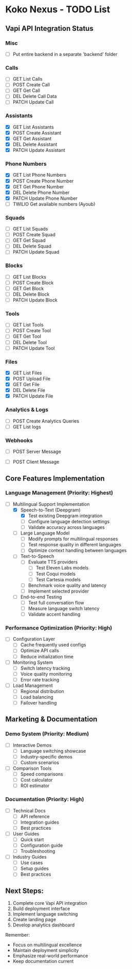 # Koko Nexus - TODO List

## Vapi API Integration Status



### Misc
- [ ] Put entire backend in a separate 'backend' folder
### Calls
- [ ] GET List Calls
- [ ] POST Create Call
- [ ] GET Get Call
- [ ] DEL Delete Call Data
- [ ] PATCH Update Call

### Assistants
- [x] GET List Assistants
- [x] POST Create Assistant
- [x] GET Get Assistant
- [x] DEL Delete Assistant
- [x] PATCH Update Assistant

### Phone Numbers
- [x] GET List Phone Numbers
- [x] POST Create Phone Number
- [x] GET Get Phone Number
- [x] DEL Delete Phone Number
- [x] PATCH Update Phone Number
- [ ] TWILIO Get available numbers (Ayoub)

### Squads
- [ ] GET List Squads
- [ ] POST Create Squad
- [ ] GET Get Squad
- [ ] DEL Delete Squad
- [ ] PATCH Update Squad

### Blocks
- [ ] GET List Blocks
- [ ] POST Create Block
- [ ] GET Get Block
- [ ] DEL Delete Block
- [ ] PATCH Update Block

### Tools
- [ ] GET List Tools
- [ ] POST Create Tool
- [ ] GET Get Tool
- [ ] DEL Delete Tool
- [ ] PATCH Update Tool

### Files
- [x] GET List Files
- [x] POST Upload File
- [x] GET Get File
- [x] DEL Delete File
- [x] PATCH Update File

### Analytics & Logs
- [ ] POST Create Analytics Queries
- [ ] GET List logs

### Webhooks
- [ ] POST Server Message
- [ ] POST Client Message


## Core Features Implementation

### Language Management (Priority: Highest)
- [ ] Multilingual Support Implementation
  - [x] Speech-to-Text (Deepgram)
    - [x] Test existing Deepgram integration
    - [ ] Configure language detection settings
    - [ ] Validate accuracy across languages
  - [ ] Large Language Model
    - [ ] Modify prompts for multilingual responses
    - [ ] Test response quality in different languages
    - [ ] Optimize context handling between languages
  - [ ] Text-to-Speech
    - [ ] Evaluate TTS providers
      - [ ] Test Eleven Labs models
      - [ ] Test Coqui models 
      - [ ] Test Cartesia models
    - [ ] Benchmark voice quality and latency
    - [ ] Implement selected provider
  - [ ] End-to-end Testing
    - [ ] Test full conversation flow
    - [ ] Measure language switch latency
    - [ ] Validate accent handling

### Performance Optimization (Priority: High)
- [ ] Configuration Layer
  - [ ] Cache frequently used configs
  - [ ] Optimize API calls
  - [ ] Reduce initialization time
- [ ] Monitoring System
  - [ ] Switch latency tracking
  - [ ] Voice quality monitoring
  - [ ] Error rate tracking
- [ ] Load Management
  - [ ] Regional distribution
  - [ ] Load balancing
  - [ ] Failover handling

## Marketing & Documentation

### Demo System (Priority: Medium)
- [ ] Interactive Demos
  - [ ] Language switching showcase
  - [ ] Industry-specific demos
  - [ ] Custom scenarios
- [ ] Comparison Tools
  - [ ] Speed comparisons
  - [ ] Cost calculator
  - [ ] ROI estimator

### Documentation (Priority: High)
- [ ] Technical Docs
  - [ ] API reference
  - [ ] Integration guides
  - [ ] Best practices
- [ ] User Guides
  - [ ] Quick start
  - [ ] Configuration guide
  - [ ] Troubleshooting
- [ ] Industry Guides
  - [ ] Use cases
  - [ ] Setup guides
  - [ ] Best practices

## Next Steps:
1. Complete core Vapi API integration
2. Build deployment interface
3. Implement language switching
4. Create landing page
5. Develop analytics dashboard

Remember:
- Focus on multilingual excellence
- Maintain deployment simplicity
- Emphasize real-world performance
- Keep documentation current